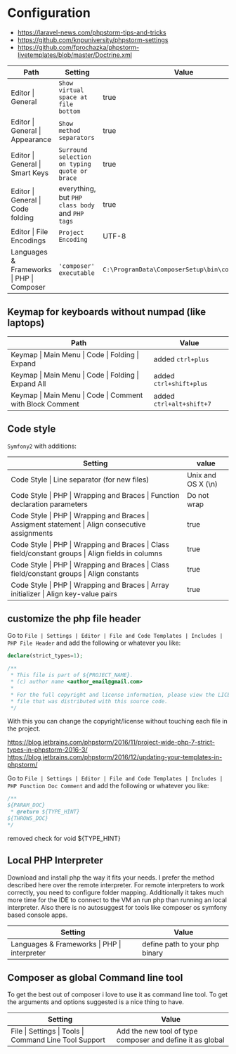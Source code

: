 # Configuration

- https://laravel-news.com/phpstorm-tips-and-tricks
- https://github.com/knpuniversity/phpstorm-settings
- https://github.com/fprochazka/phpstorm-livetemplates/blob/master/Doctrine.xml

| Path                                      | Setting                                          | Value                                           |
| ----------------------------------------- | ------------------------------------------------ | ----------------------------------------------- |
| Editor \| General                         | `Show virtual space at file bottom`              | true                                            |
| Editor \| General \| Appearance           | `Show method separators`                         | true                                            |
| Editor \| General \| Smart Keys           | `Surround selection on typing quote or brace`    | true                                            |
| Editor \| General \| Code folding         | everything, but `PHP class body` and `PHP tags`  | true                                            |
| Editor \| File Encodings                  | `Project Encoding`                               | UTF-8                                           |
| Languages & Frameworks \| PHP \| Composer | `'composer' executable`                          | `C:\ProgramData\ComposerSetup\bin\composer.bat` |

## Keymap for keyboards without numpad (like laptops)

| Path                                                       | Value                    |
| ---------------------------------------------------------- | ------------------------ |
| Keymap \| Main Menu \| Code \| Folding \| Expand           | added `ctrl+plus`        |
| Keymap \| Main Menu \| Code \| Folding \| Expand All       | added `ctrl+shift+plus`  |
| Keymap \| Main Menu \| Code \| Comment with Block Comment  | added `ctrl+alt+shift+7` |

## Code style

`Symfony2` with additions:

| Setting                                                                                            | value                         |
| -------------------------------------------------------------------------------------------------- | ----------------------------- |
| Code Style \| Line separator (for new files)                                                       | Unix and OS X (\n)            |
| Code Style \| PHP \| Wrapping and Braces \| Function declaration parameters                        | Do not wrap                   |
| Code Style \| PHP \| Wrapping and Braces \| Assigment statement \| Align consecutive assignments   | true                          |
| Code Style \| PHP \| Wrapping and Braces \| Class field/constant groups \| Align fields in columns | true                          |
| Code Style \| PHP \| Wrapping and Braces \| Class field/constant groups \| Align constants         | true                          |
| Code Style \| PHP \| Wrapping and Braces \| Array initializer \| Align key-value pairs             | true                          |

## customize the php file header

Go to `File | Settings | Editor | File and Code Templates | Includes | PHP File Header` and add the following or whatever you like:

~~~ php
declare(strict_types=1);

/**
 * This file is part of ${PROJECT_NAME}.
 * (c) author name <author_email@gmail.com>
 *
 * For the full copyright and license information, please view the LICENSE
 * file that was distributed with this source code.
 */

~~~
With this you can change the copyright/license without touching each file in the project.

https://blog.jetbrains.com/phpstorm/2016/11/project-wide-php-7-strict-types-in-phpstorm-2016-3/
https://blog.jetbrains.com/phpstorm/2016/12/updating-your-templates-in-phpstorm/

Go to `File | Settings | Editor | File and Code Templates | Includes | PHP Function Doc Comment` and add the following or whatever you like:
~~~ php
/**
${PARAM_DOC}
 * @return ${TYPE_HINT}
${THROWS_DOC}
*/
~~~
removed check for void ${TYPE_HINT}

## Local PHP Interpreter

Download and install php the way it fits your needs. 
I prefer the method described here over the remote interpreter. For remote interpreters to work correctly, you need to configure folder mapping.
Additionally it takes much more time for the IDE to connect to the VM an run php than running an local interpreter.
Also there is no autosuggest for tools like composer os symfony based console apps.

| Setting                                                             | Value                                           |
| ------------------------------------------------------------------- | ----------------------------------------------- |
| Languages & Frameworks \| PHP \| interpreter                        | define path to your php binary                  |

## Composer as global Command line tool

To get the best out of composer i love to use it as command line tool. To get the arguments and options suggested is a nice thing to have.

| Setting                                                | Value                                                     |
| ------------------------------------------------------ | --------------------------------------------------------- |
| File \| Settings \| Tools \| Command Line Tool Support | Add the new tool of type composer and define it as global |
